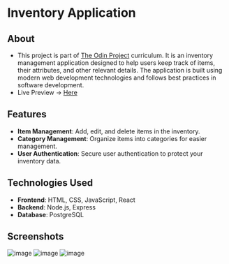 # Inventory Application

## About

- This project is part of [The Odin Project](https://www.theodinproject.com/) curriculum. It is an inventory management application designed to help users keep track of items, their attributes, and other relevant details. The application is built using modern web development technologies and follows best practices in software development.
- Live Preview -> [Here]()

## Features

- **Item Management**: Add, edit, and delete items in the inventory.
- **Category Management**: Organize items into categories for easier management.
- **User Authentication**: Secure user authentication to protect your inventory data.

## Technologies Used

- **Frontend**: HTML, CSS, JavaScript, React
- **Backend**: Node.js, Express
- **Database**: PostgreSQL

## Screenshots
![image](https://github.com/user-attachments/assets/89784317-5a42-4451-b1b5-abf22903836b)
![image](https://github.com/user-attachments/assets/56203aa2-3362-4c52-9422-902158bfc448)
![image](https://github.com/user-attachments/assets/4289c87d-0a59-423a-818f-647bb7be5a5e)
